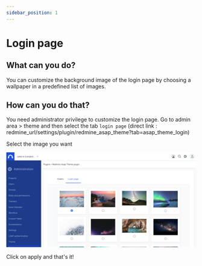 ```yaml
---
sidebar_position: 1
---
```


# Login page

## What can you do?

You can customize the background image of the login page by choosing a wallpaper in a predefined list of images.

## How can you do that?

You need administrator privilege to customize the login page.
Go to admin area > theme and then select the tab `login page`
(direct link : redmine_url/settings/plugin/redmine_asap_theme?tab=asap_theme_login)

Select the image you want

![Login](./img/login-admin.png)

Click on apply and that's it!